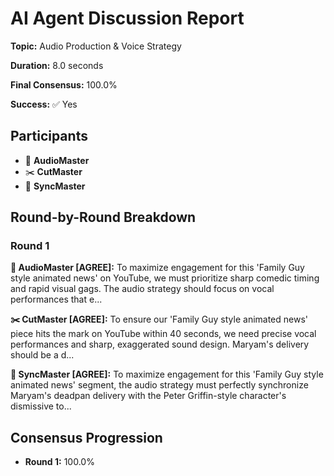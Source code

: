 # AI Agent Discussion Report

**Topic:** Audio Production & Voice Strategy

**Duration:** 8.0 seconds

**Final Consensus:** 100.0%

**Success:** ✅ Yes

## Participants

- 🎵 **AudioMaster**
- ✂️ **CutMaster**
- 🎯 **SyncMaster**

## Round-by-Round Breakdown

### Round 1

**🎵 AudioMaster [AGREE]:** To maximize engagement for this 'Family Guy style animated news' on YouTube, we must prioritize sharp comedic timing and rapid visual gags. The audio strategy should focus on vocal performances that e...

**✂️ CutMaster [AGREE]:** To ensure our 'Family Guy style animated news' piece hits the mark on YouTube within 40 seconds, we need precise vocal performances and sharp, exaggerated sound design. Maryam's delivery should be a d...

**🎯 SyncMaster [AGREE]:** To maximize engagement for this 'Family Guy style animated news' segment, the audio strategy must perfectly synchronize Maryam's deadpan delivery with the Peter Griffin-style character's dismissive to...

## Consensus Progression

- **Round 1:** 100.0%
